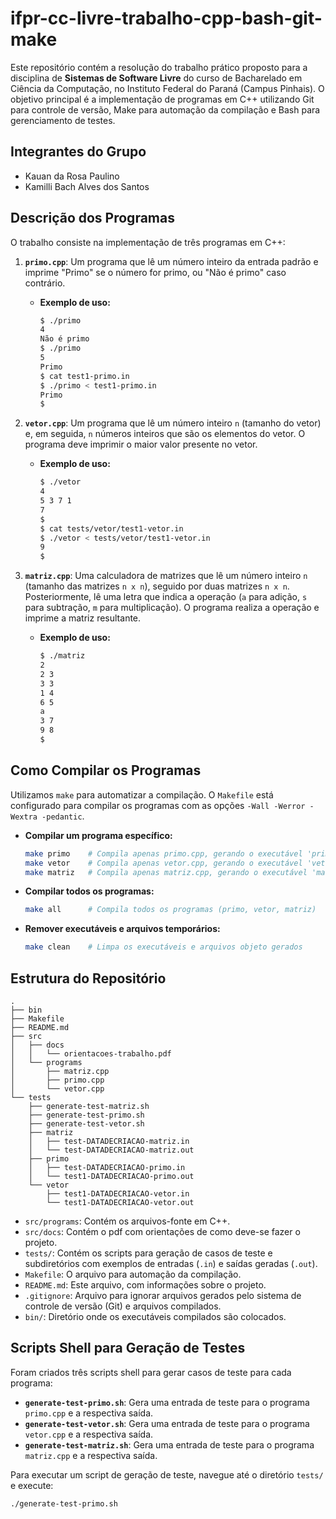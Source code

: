 # ifpr-cc-livre-trabalho-cpp-bash-git-make

Este repositório contém a resolução do trabalho prático proposto para a disciplina de **Sistemas de Software Livre** do curso de Bacharelado em Ciência da Computação, no Instituto Federal do Paraná (Campus Pinhais). O objetivo principal é a implementação de programas em C++ utilizando Git para controle de versão, Make para automação da compilação e Bash para gerenciamento de testes.

## Integrantes do Grupo

* Kauan da Rosa Paulino
* Kamilli Bach Alves dos Santos

## Descrição dos Programas

O trabalho consiste na implementação de três programas em C++:

1.  **`primo.cpp`**: Um programa que lê um número inteiro da entrada padrão e imprime "Primo" se o número for primo, ou "Não é primo" caso contrário.
    * **Exemplo de uso:**
        ```bash
        $ ./primo
        4
        Não é primo
        $ ./primo
        5
        Primo
        $ cat test1-primo.in
        $ ./primo < test1-primo.in
        Primo
        $
        ```

2.  **`vetor.cpp`**: Um programa que lê um número inteiro `n` (tamanho do vetor) e, em seguida, `n` números inteiros que são os elementos do vetor. O programa deve imprimir o maior valor presente no vetor.
    * **Exemplo de uso:**
        ```bash
        $ ./vetor
        4
        5 3 7 1
        7
        $
        $ cat tests/vetor/test1-vetor.in
        $ ./vetor < tests/vetor/test1-vetor.in
        9
        $
        ```

3.  **`matriz.cpp`**: Uma calculadora de matrizes que lê um número inteiro `n` (tamanho das matrizes `n x n`), seguido por duas matrizes `n x n`. Posteriormente, lê uma letra que indica a operação (`a` para adição, `s` para subtração, `m` para multiplicação). O programa realiza a operação e imprime a matriz resultante.
    * **Exemplo de uso:**
        ```bash
        $ ./matriz
        2
        2 3
        3 3
        1 4
        6 5
        a
        3 7
        9 8
        $
        ```

## Como Compilar os Programas

Utilizamos `make` para automatizar a compilação. O `Makefile` está configurado para compilar os programas com as opções `-Wall -Werror -Wextra -pedantic`.

* **Compilar um programa específico:**
    ```bash
    make primo    # Compila apenas primo.cpp, gerando o executável 'primo'
    make vetor    # Compila apenas vetor.cpp, gerando o executável 'vetor'
    make matriz   # Compila apenas matriz.cpp, gerando o executável 'matriz'
    ```

* **Compilar todos os programas:**
    ```bash
    make all      # Compila todos os programas (primo, vetor, matriz)
    ```

* **Remover executáveis e arquivos temporários:**
    ```bash
    make clean    # Limpa os executáveis e arquivos objeto gerados
    ```

## Estrutura do Repositório
```
.
├── bin
├── Makefile
├── README.md
├── src
│   ├── docs
│   │   └── orientacoes-trabalho.pdf
│   └── programs
│       ├── matriz.cpp
│       ├── primo.cpp
│       └── vetor.cpp
└── tests
    ├── generate-test-matriz.sh
    ├── generate-test-primo.sh
    ├── generate-test-vetor.sh
    ├── matriz
    │   ├── test-DATADECRIACAO-matriz.in
    │   └── test-DATADECRIACAO-matriz.out
    ├── primo
    │   ├── test-DATADECRIACAO-primo.in
    │   └── test1-DATADECRIACAO-primo.out
    └── vetor
        ├── test1-DATADECRIACAO-vetor.in
        └── test1-DATADECRIACAO-vetor.out

```

* `src/programs`: Contém os arquivos-fonte em C++.
* `src/docs`: Contém o pdf com orientações de como deve-se fazer o projeto.
* `tests/`: Contém os scripts para geração de casos de teste e subdiretórios com exemplos de entradas (`.in`) e saídas geradas (`.out`).
* `Makefile`: O arquivo para automação da compilação.
* `README.md`: Este arquivo, com informações sobre o projeto.
* `.gitignore`: Arquivo para ignorar arquivos gerados pelo sistema de controle de versão (Git) e arquivos compilados.
* `bin/`: Diretório onde os executáveis compilados são colocados.

## Scripts Shell para Geração de Testes

Foram criados três scripts shell para gerar casos de teste para cada programa:

* **`generate-test-primo.sh`**: Gera uma entrada de teste para o programa `primo.cpp` e a respectiva saída.
* **`generate-test-vetor.sh`**: Gera uma entrada de teste para o programa `vetor.cpp` e a respectiva saída.
* **`generate-test-matriz.sh`**: Gera uma entrada de teste para o programa `matriz.cpp` e a respectiva saída.

Para executar um script de geração de teste, navegue até o diretório `tests/` e execute:

```bash
./generate-test-primo.sh
